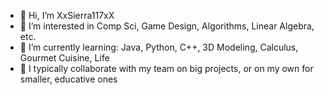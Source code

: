 - 👋 Hi, I’m XxSierra117xX
- 👀 I’m interested in Comp Sci, Game Design, Algorithms, Linear Algebra, etc.
- 🌱 I’m currently learning: Java, Python, C++, 3D Modeling, Calculus, Gourmet Cuisine, Life
- 💞️ I typically collaborate with my team on big projects, or on my own for smaller, educative ones
